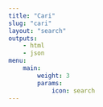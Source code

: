 ```yaml
---
title: "Cari"
slug: "cari"
layout: "search"
outputs:
    - html
    - json
menu:
    main:
        weight: 3
        params: 
            icon: search
---
```

